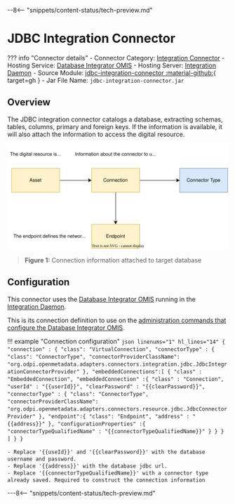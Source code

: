 <!-- SPDX-License-Identifier: CC-BY-4.0 -->
<!-- Copyright Contributors to the ODPi Egeria project. -->

--8<-- "snippets/content-status/tech-preview.md"

# JDBC Integration Connector

??? info "Connector details"
    - Connector Category: [Integration Connector](/connectors/#integration-connector)
    - Hosting Service: [Database Integrator OMIS](/services/omis/database-integrator/overview)
    - Hosting Server: [Integration Daemon](/concepts/integration-daemon)
    - Source Module: [jdbc-integration-connector :material-github:](https://github.com/odpi/egeria-database-connectors/tree/main/jdbc-integration-connector){ target=gh }
    - Jar File Name: `jdbc-integration-connector.jar`

## Overview

The JDBC integration connector catalogs a database, extracting schemas, tables, columns, primary and foreign keys. If the information is available, it will also attach the information to access the digital resource.

![Figure 1](jdbc-integration-connector-connection-structure.svg)
> **Figure 1:** Connection information attached to target database

## Configuration

This connector uses the [Database Integrator OMIS](/services/omis/database-integrator/overview)
running in the [Integration Daemon](/concepts/integration-daemon).

This is its connection definition to use on the [administration commands that configure the Database Integrator OMIS](/guides/admin/servers/configuring-an-integration-daemon/#configure-the-integration-services).

!!! example "Connection configuration"
    ```json linenums="1" hl_lines="14"
    {
        "connection" : {
            "class": "VirtualConnection",
            "connectorType" : {
                "class": "ConnectorType",
                "connectorProviderClassName": "org.odpi.openmetadata.adapters.connectors.integration.jdbc.JdbcIntegrationConnectorProvider"
            },
            "embeddedConnections":[
                {
                    "class" : "EmbeddedConnection",
                    "embeddedConnection" :{
                        "class" : "Connection",
                        "userId" : "{{userId}}",
                        "clearPassword" : "{{clearPassword}}",
                        "connectorType" : {
                            "class": "ConnectorType",
                            "connectorProviderClassName": "org.odpi.openmetadata.adapters.connectors.resource.jdbc.JdbcConnectorProvider"
                        },
                        "endpoint":{
                            "class": "Endpoint",
                            "address" : "{{address}}"
                        },
                        "configurationProperties" :{
                            "connectorTypeQualifiedName" : "{{connectorTypeQualifiedName}}"
                        }
                    }
                }
            ]
        }
    }
    ```

    - Replace '{{useId}}' and '{{clearPassword}}' with the database username and password.
    - Replace '{{address}}' with the database jdbc url.
    - Replace '{{connectorTypeQualifiedName}}' with a connector type already saved. Required to construct the connection information   

---8<-- "snippets/content-status/tech-preview.md"